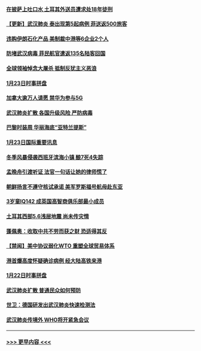 #### [在披萨上吐口水 土耳其外送员遭求处18年徒刑](../pages/prog202/a102759979.md?t=01242244) 
#### [【更新】武汉肺炎 泰出现第5起病例 菲送返500旅客](../pages/prog202/a102758911.md?t=01242244) 
#### [违购伊朗石化产品 美制裁中港等6企业2个人](../pages/prog202/a102759952.md?t=01242244) 
#### [防堵武汉病毒 菲民航官遣返135名陆客回国](../pages/prog202/a102759946.md?t=01242244) 
#### [全球领袖悼念大屠杀 抵制反犹主义恶浪](../pages/prog202/a102759678.md?t=01242244) 
#### [1月23日时事拼盘](../pages/prog202/a102759599.md?t=01242244) 
#### [加拿大逾万人请愿 禁华为参与5G](../pages/prog202/a102759553.md?t=01242244) 
#### [武汉肺炎扩散 各国升级风险 严防病毒](../pages/prog202/a102759400.md?t=01242244) 
#### [巴黎时装周 华丽海底“亚特兰提斯”](../pages/prog202/a102759217.md?t=01242244) 
#### [1月23日国际重要讯息](../pages/prog202/a102759199.md?t=01242244) 
#### [冬季风暴侵袭西班牙滨海小镇 酿7死4失踪](../pages/prog202/a102759119.md?t=01242244) 
#### [孟晚舟引渡听证 法官一句话让她的律师慌了](../pages/prog202/a102759060.md?t=01242244) 
#### [朝鲜扬言不遵守核试承诺 美军罗斯福号航母赴东亚](../pages/prog202/a102759001.md?t=01242244) 
#### [3岁童IQ142 成英国高智商俱乐部最小成员](../pages/prog202/a102758990.md?t=01242244) 
#### [土耳其西部5.6浅层地震 尚未传灾情](../pages/prog202/a102758903.md?t=01242244) 
#### [蓬佩奥：收取中共不劳而获之财 恐适得其反](../pages/prog202/a102758889.md?t=01242244) 
#### [【禁闻】美中协议弱化WTO 重塑全球贸易体系](../pages/prog202/a102758790.md?t=01242244) 
#### [港首爆高度怀疑确诊病例 经大陆高铁来港](../pages/prog202/a102758613.md?t=01242244) 
#### [1月22日时事拼盘](../pages/prog202/a102758615.md?t=01242244) 
#### [武汉肺炎扩散 普通民众如何预防](../pages/prog202/a102758504.md?t=01242244) 
#### [世卫：德国研发出武汉肺炎快速检测法](../pages/prog202/a102758495.md?t=01242244) 
#### [武汉肺炎传境外 WHO将开紧急会议](../pages/prog202/a102758437.md?t=01242244) 

----
#### [ >>> 更早内容 <<< ](../indexes/prog202-earlier.md)
